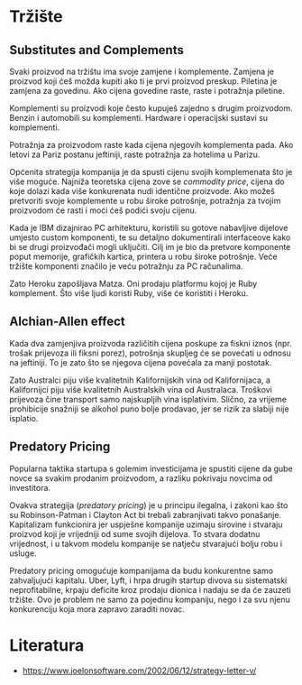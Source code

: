 # Tržište

## Substitutes and Complements

Svaki proizvod na tržištu ima svoje zamjene i komplemente. Zamjena je proizvod koji ćeš možda kupiti ako ti je prvi proizvod preskup. Piletina je zamjena za govedinu. Ako cijena govedine raste, raste i potražnja piletine.

Komplementi su proizvodi koje često kupuješ zajedno s drugim proizvodom. Benzin i automobili su komplementi. Hardware i operacijski sustavi su komplementi.

Potražnja za proizvodom raste kada cijena njegovih komplementa pada. Ako letovi za Pariz postanu jeftiniji, raste potražnja za hotelima u Parizu.

Općenita strategija kompanija je da spusti cijenu svojih komplemenata što je više moguće. Najniža teoretska cijena zove se *commodity price*, cijena do koje dolazi kada više konkurenata nudi identične proizvode. Ako možeš pretvoriti svoje komplemente u robu široke potrošnje, potražnja za tvojim proizvodom će rasti i moći ćeš podići svoju cijenu.

Kada je IBM dizajnirao PC arhitekturu, koristili su gotove nabavljive dijelove umjesto custom komponenti, te su detaljno dokumentirali interfaceove kako bi se drugi proizvođači mogli uključiti. Cilj im je bio da pretvore komponente poput memorije, grafičkih kartica, printera u robu široke potrošnje. Veće tržište komponenti značilo je veću potražnju za PC računalima.

Zato Heroku zapošljava Matza. Oni prodaju platformu kojoj je Ruby komplement. Što više ljudi koristi Ruby, više će koristiti i Heroku.

## Alchian-Allen effect

Kada dva zamjenjiva proizvoda različitih cijena poskupe za fiskni iznos (npr. trošak prijevoza ili fiksni porez), potrošnja skupljeg će se povećati u odnosu na jeftiniji. To je zato što se njegova cijena povećala za manji postotak.

Zato Australci piju više kvalitetnih Kalifornijskih vina od Kalifornijaca, a Kalifornijci piju više kvalitetnih Australskih vina od Australaca. Troškovi prijevoza čine transport samo najskupljih vina isplativim. Slično, za vrijeme prohibicije snažniji se alkohol puno bolje prodavao, jer se rizik za slabiji nije isplatio.

## Predatory Pricing

Popularna taktika startupa s golemim investicijama je spustiti cijene da gube novce sa svakim prodanim proizvodom, a razliku pokrivaju novcima od investitora.

Ovakva strategija (*predatory pricing*) je u principu ilegalna, i zakoni kao što su Robinson-Patman i Clayton Act bi trebali zabranjivati takvo ponašanje. Kapitalizam funkcionira jer uspješne kompanije uzimaju sirovine i stvaraju proizvod koji je vrijedniji od sume svojih dijelova. To stvara dodatnu vrijednost, i u takvom modelu kompanije se natječu stvarajući bolju robu i usluge.

Predatory pricing omogućuje kompanijama da budu konkurentne samo zahvaljujući kapitalu. Uber, Lyft, i hrpa drugih startup divova su sistematski neprofitabilne, krpaju deficite kroz prodaju dionica i nadaju se da će zauzeti tržište. Ovo je problem ne samo za pojedinu kompaniju, nego i za svu njenu konkurenciju koja mora zapravo zaraditi novac.

# Literatura

* https://www.joelonsoftware.com/2002/06/12/strategy-letter-v/
